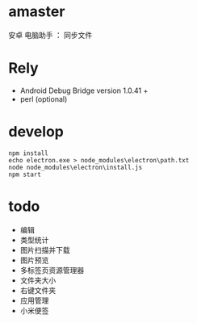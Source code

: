 # amaster
安卓 电脑助手 ： 同步文件


# Rely 
+ Android Debug Bridge version 1.0.41 + 
+ perl (optional)

# develop 
```
npm install
echo electron.exe > node_modules\electron\path.txt
node node_modules\electron\install.js
npm start
```


# todo
+ 编辑
+ 类型统计
+ 图片扫描并下载
+ 图片预览
+ 多标签页资源管理器
+ 文件夹大小
+ 右键文件夹
+ 应用管理
+ 小米便签


